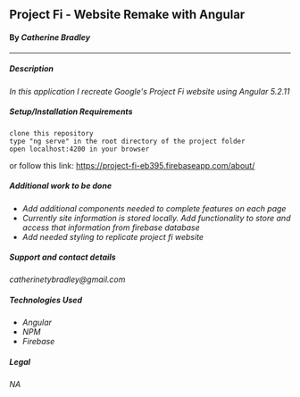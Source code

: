 ## Project Fi - Website Remake with Angular
#### By _**Catherine Bradley**_
---
##### Description
_In this application I recreate Google's Project Fi website using Angular 5.2.11_

##### Setup/Installation Requirements

    clone this repository
    type "ng serve" in the root directory of the project folder
    open localhost:4200 in your browser


or follow this link: https://project-fi-eb395.firebaseapp.com/about/

#####  Additional work to be done

* _Add additional components needed to complete features on each page_
* _Currently site information is stored locally. Add functionality to store and access that information from firebase database_
* _Add needed styling to replicate project fi website_

#####  Support and contact details

_catherinetybradley@gmail.com_
#####  Technologies Used

* _Angular_
* _NPM_
* _Firebase_

#####  Legal

*NA*
